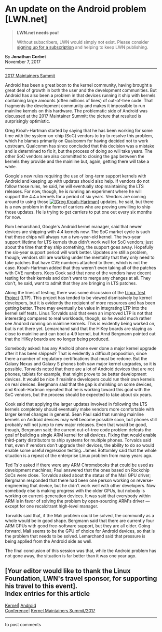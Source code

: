 # An update on the Android problem [LWN.net]

> **LWN.net needs you!**
> 
> Without subscribers, LWN would simply not exist. Please consider [signing up for a subscription](/Promo/nst-nag2/subscribe) and helping to keep LWN publishing. 

By **Jonathan Corbet**  
November 7, 2017 

* * *

[2017 Maintainers Summit](/Articles/KernelSummit2017/)

Android has been a great boon to the kernel community, having brought a great deal of growth in both the user and the development communities. But Android has also been a problem in that devices running it ship with kernels containing large amounts (often millions of lines) of out-of-tree code. That fragments the development community and makes it impossible to run mainline kernels on this hardware. The problematic side of Android was discussed at the 2017 Maintainer Summit; the picture that resulted is surprisingly optimistic. 

Greg Kroah-Hartman started by saying that he has been working for some time with the system-on-chip (SoC) vendors to try to resolve this problem, which he blames primarily on Qualcomm for having decided not to work upstream. Qualcomm has since concluded that this decision was a mistake and is determined to fix it, but the process of doing so will take years. The other SoC vendors are also committed to closing the gap between the kernels they provide and the mainline but, again, getting there will take a while. 

Google's new rules requiring the use of long-term support kernels with Android and keeping up with updates should also help. If vendors do not follow those rules, he said, he will eventually stop maintaining the LTS releases. For now, though, he is running an experiment where he will support the 4.4.x kernels for a period of six years. Vendors are coming around to using those [![\[Greg
Kroah-Hartman\]](https://static.lwn.net/images/conf/2017/osse/GregKroah-Hartman-sm.jpg)](/Articles/738226/) updates, he said, but there is a new problem in the form of carriers who are proving unwilling to ship those updates. He is trying to get carriers to put one out every six months for now. 

Rom Lemarchand, Google's Android kernel manager, said that newer devices are shipping with 4.4 kernels now. The SoC market cycle is such that these chips will always run a two-year-old kernel. The two-year support lifetime for LTS kernels thus didn't work well for SoC vendors; just about the time that they ship something, the support goes away. Hopefully the six-year support period will work better. Updates are still a problem, though; vendors still are working under the mentality that they only need to take patches that have CVE numbers attached to them, which is not the case. Kroah-Hartman added that they weren't even taking all of the patches with CVE numbers. Kees Cook said that none of the vendors have decent testing for their kernels and don't want to merge any changes at all. They don't, he said, want to admit that they are bringing in LTS patches. 

Along the lines of testing, there was some discussion of the [Linux Test Project](https://linux-test-project.github.io/) (LTP). This project has tended to be viewed dismissively by kernel developers, but it is evidently the recipient of more resources and has been getting better. There may eventually be value in integrating LTP into the kernel self tests. Linus Torvalds said that even an improved LTP is not that interesting compared to real workloads, though, so he would much rather see Android running on mainline kernels. This is evidently being worked on, but is not there yet. Lemarchand said that the HiKey boards are staying as close to mainline and can boot a 4.9 kernel, but Arnd Bergmann pointed out that the HiKey boards are no longer being produced. 

Somebody asked: has any Android phone ever done a major kernel upgrade after it has been shipped? That is evidently a difficult proposition, since there a number of regulatory certifications that must be redone. But the Galaxy Nexus and Galaxy S phones both saw major kernel upgrades, so it is possible. Torvalds noted that there are a lot of Android devices that are not phones, tablets for example, that might prove to be better development devices. It would be nice if mainline developers could run their own kernels on real devices. Bergmann said that the gap is shrinking on some devices, and Kroah-Hartman repeated that he is working toward this goal with the SoC vendors, but the process should be expected to take about six years. 

Cook said that applying the larger updates involved in following the LTS kernels completely should eventually make vendors more comfortable with larger kernel changes in general. Sean Paul said that running mainline kernels on Android devices may well become possible soon, but phones still probably will not jump to new major releases. Even that would be good, though, Bergmann said; the current out-of-tree code problem defeats the goal of building a single ARM kernel for all devices. Fixing that would enable third-party distributors to ship systems for multiple phones. Torvalds said that, even if vendors don't upgrade their devices, the ability to do so would enable some useful regression testing. James Bottomley said that the whole situation is a repeat of the enterprise Linux problem from many years ago. 

Ted Ts'o asked if there were any ARM Chromebooks that could be used as development machines; Paul answered that the ones based on Rockchip SoCs were close. Torvalds asked about the status of the Mali GPU driver; Bergmann responded that there had been one person working on reverse-engineering that device, but he didn't work well with other developers. Now somebody else is making progress with the older GPUs, but nobody is working on current-generation devices. It was said that everybody within ARM is in favor of solving the problem by open-sourcing ARM's driver — except for one recalcitrant high-level manager. 

Torvalds said that, if the Mali problem could be solved, the community as a whole would be in good shape. Bergmann said that there are currently four ARM GPUs with good free-software support, but they are all older. Going forward, Mali seems to be the GPU of choice for Android devices, so that is the problem that needs to be solved. Lemarchand said that pressure is being applied from the Android side as well. 

The final conclusion of this session was that, while the Android problem has not gone away, the situation is far better than it was one year ago. 

[Your editor would like to thank the Linux Foundation, LWN's travel sponsor, for supporting his travel to this event].  
Index entries for this article  
---  
[Kernel](/Kernel/Index)| [Android](/Kernel/Index#Android)  
[Conference](/Archives/ConferenceIndex/)| [Kernel Maintainers Summit/2017](/Archives/ConferenceIndex/#Kernel_Maintainers_Summit-2017)  
  


* * *

to post comments 
